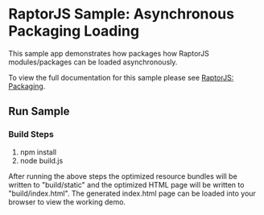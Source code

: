 RaptorJS Sample: Asynchronous Packaging Loading
===============================================

This sample app demonstrates how packages how RaptorJS modules/packages can
be loaded asynchronously.

To view the full documentation for this sample please see [RaptorJS: Packaging](http://raptorjs.org/module-loader/get-started-async/).

## Run Sample

### Build Steps
1. npm install
2. node build.js

After running the above steps the optimized resource bundles will be written to "build/static" and 
the optimized HTML page will be written to "build/index.html". The generated index.html page can be loaded
into your browser to view the working demo.

